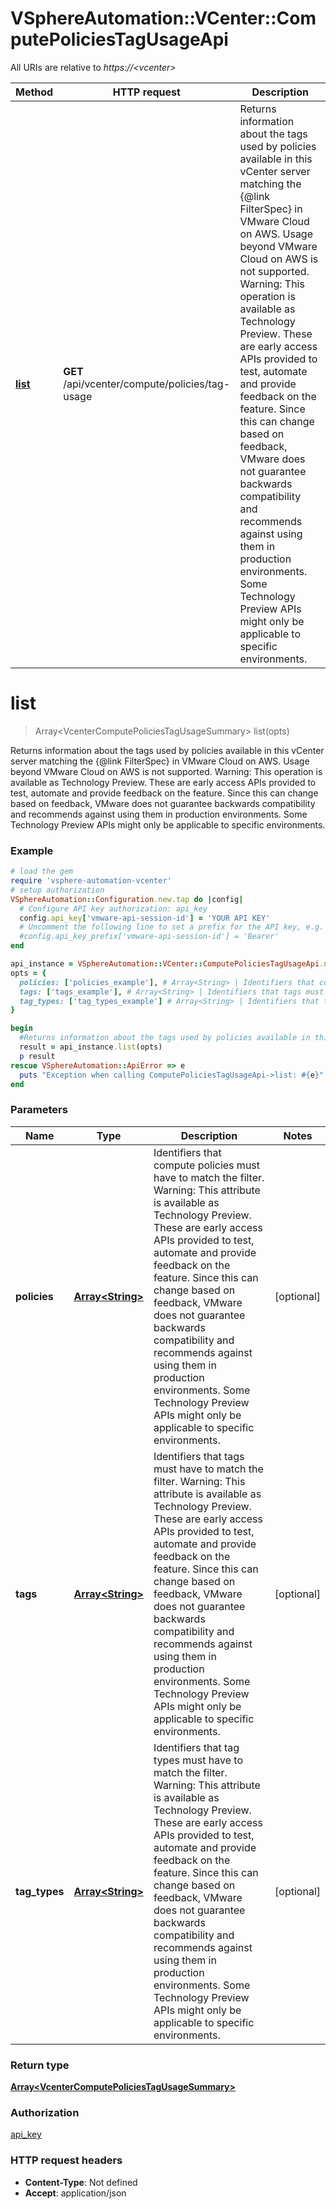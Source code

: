 # VSphereAutomation::VCenter::ComputePoliciesTagUsageApi

All URIs are relative to *https://&lt;vcenter&gt;*

Method | HTTP request | Description
------------- | ------------- | -------------
[**list**](ComputePoliciesTagUsageApi.md#list) | **GET** /api/vcenter/compute/policies/tag-usage | Returns information about the tags used by policies available in this vCenter server matching the {@link FilterSpec} in VMware Cloud on AWS. Usage beyond VMware Cloud on AWS is not supported. Warning: This operation is available as Technology Preview. These are early access APIs provided to test, automate and provide feedback on the feature. Since this can change based on feedback, VMware does not guarantee backwards compatibility and recommends against using them in production environments. Some Technology Preview APIs might only be applicable to specific environments.


# **list**
> Array&lt;VcenterComputePoliciesTagUsageSummary&gt; list(opts)

Returns information about the tags used by policies available in this vCenter server matching the {@link FilterSpec} in VMware Cloud on AWS. Usage beyond VMware Cloud on AWS is not supported. Warning: This operation is available as Technology Preview. These are early access APIs provided to test, automate and provide feedback on the feature. Since this can change based on feedback, VMware does not guarantee backwards compatibility and recommends against using them in production environments. Some Technology Preview APIs might only be applicable to specific environments.

### Example
```ruby
# load the gem
require 'vsphere-automation-vcenter'
# setup authorization
VSphereAutomation::Configuration.new.tap do |config|
  # Configure API key authorization: api_key
  config.api_key['vmware-api-session-id'] = 'YOUR API KEY'
  # Uncomment the following line to set a prefix for the API key, e.g. 'Bearer' (defaults to nil)
  #config.api_key_prefix['vmware-api-session-id'] = 'Bearer'
end

api_instance = VSphereAutomation::VCenter::ComputePoliciesTagUsageApi.new
opts = {
  policies: ['policies_example'], # Array<String> | Identifiers that compute policies must have to match the filter. Warning: This attribute is available as Technology Preview. These are early access APIs provided to test, automate and provide feedback on the feature. Since this can change based on feedback, VMware does not guarantee backwards compatibility and recommends against using them in production environments. Some Technology Preview APIs might only be applicable to specific environments.
  tags: ['tags_example'], # Array<String> | Identifiers that tags must have to match the filter. Warning: This attribute is available as Technology Preview. These are early access APIs provided to test, automate and provide feedback on the feature. Since this can change based on feedback, VMware does not guarantee backwards compatibility and recommends against using them in production environments. Some Technology Preview APIs might only be applicable to specific environments.
  tag_types: ['tag_types_example'] # Array<String> | Identifiers that tag types must have to match the filter. Warning: This attribute is available as Technology Preview. These are early access APIs provided to test, automate and provide feedback on the feature. Since this can change based on feedback, VMware does not guarantee backwards compatibility and recommends against using them in production environments. Some Technology Preview APIs might only be applicable to specific environments.
}

begin
  #Returns information about the tags used by policies available in this vCenter server matching the {@link FilterSpec} in VMware Cloud on AWS. Usage beyond VMware Cloud on AWS is not supported. Warning: This operation is available as Technology Preview. These are early access APIs provided to test, automate and provide feedback on the feature. Since this can change based on feedback, VMware does not guarantee backwards compatibility and recommends against using them in production environments. Some Technology Preview APIs might only be applicable to specific environments.
  result = api_instance.list(opts)
  p result
rescue VSphereAutomation::ApiError => e
  puts "Exception when calling ComputePoliciesTagUsageApi->list: #{e}"
end
```

### Parameters

Name | Type | Description  | Notes
------------- | ------------- | ------------- | -------------
 **policies** | [**Array&lt;String&gt;**](String.md)| Identifiers that compute policies must have to match the filter. Warning: This attribute is available as Technology Preview. These are early access APIs provided to test, automate and provide feedback on the feature. Since this can change based on feedback, VMware does not guarantee backwards compatibility and recommends against using them in production environments. Some Technology Preview APIs might only be applicable to specific environments. | [optional] 
 **tags** | [**Array&lt;String&gt;**](String.md)| Identifiers that tags must have to match the filter. Warning: This attribute is available as Technology Preview. These are early access APIs provided to test, automate and provide feedback on the feature. Since this can change based on feedback, VMware does not guarantee backwards compatibility and recommends against using them in production environments. Some Technology Preview APIs might only be applicable to specific environments. | [optional] 
 **tag_types** | [**Array&lt;String&gt;**](String.md)| Identifiers that tag types must have to match the filter. Warning: This attribute is available as Technology Preview. These are early access APIs provided to test, automate and provide feedback on the feature. Since this can change based on feedback, VMware does not guarantee backwards compatibility and recommends against using them in production environments. Some Technology Preview APIs might only be applicable to specific environments. | [optional] 

### Return type

[**Array&lt;VcenterComputePoliciesTagUsageSummary&gt;**](VcenterComputePoliciesTagUsageSummary.md)

### Authorization

[api_key](../README.md#api_key)

### HTTP request headers

 - **Content-Type**: Not defined
 - **Accept**: application/json



